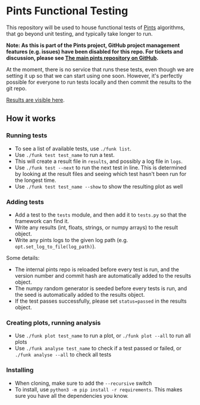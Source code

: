 # Pints Functional Testing

This repository will be used to house functional tests of [Pints](https://github.com/pints-team/pints) algorithms, that go beyond unit testing, and typically take longer to run.

**Note: As this is part of the Pints project, GitHub project management features (e.g. issues) have been disabled for this repo. For tickets and discussion, please see [The main pints repository on GitHub](https://github.com/pints-team/pints).**

At the moment, there is no service that runs these tests, even though we are setting it up so that we can start using one soon. However, it's perfectly possible for everyone to run tests locally and then commit the results to the git repo.

[Results are visible here](https://github.com/pints-team/functional-testing-results).

## How it works

### Running tests

- To see a list of available tests, use `./funk list`.
- Use `./funk test test_name` to run a test.
- This will create a result file in `results`, and possibly a log file in `logs`.
- Use `./funk test --next` to run the next test in line. This is determined by looking at the result files and seeing which test hasn't been run for the longest time.
- Use `./funk test test_name --show` to show the resulting plot as well

### Adding tests

- Add a test to the `tests` module, and then add it to `tests.py` so that the framework can find it.
- Write any results (int, floats, strings, or numpy arrays) to the result object.
- Write any pints logs to the given log path (e.g. `opt.set_log_to_file(log_path)`).

Some details:
- The internal pints repo is reloaded before every test is run, and the version number and commit hash are automatically added to the results object.
- The numpy random generator is seeded before every tests is run, and the seed is automatically added to the results object.
- If the test passes successfully, please set `status=passed` in the results object.

### Creating plots, running analysis

- Use `./funk plot test_name` to run a plot, or `./funk plot --all` to run all plots
- Use `./funk analyse test_name` to check if a test passed or failed, or `./funk analyse --all` to check all tests


### Installing

- When cloning, make sure to add the `--recursive` switch
- To install, use `python3 -m pip install -r requirements`. This makes sure you have all the dependencies you know.

